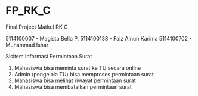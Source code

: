 # FP_RK_C
Final Project Matkul RK C

5114100007 - Magista Bella P.
5114100138 - Faiz Ainun Karima
5114100702 - Muhammad Ishar

Sisitem Informasi Permintaan Surat
1. Mahasiswa bisa meminta surat ke TU secara online 
2. Admin (pengelola TU) bisa memproses permintaan surat 
3. Mahasiswa bisa melihat riwayat permintaan surat 
4. Mahasiswa bisa membatalkan permintaan surat 
